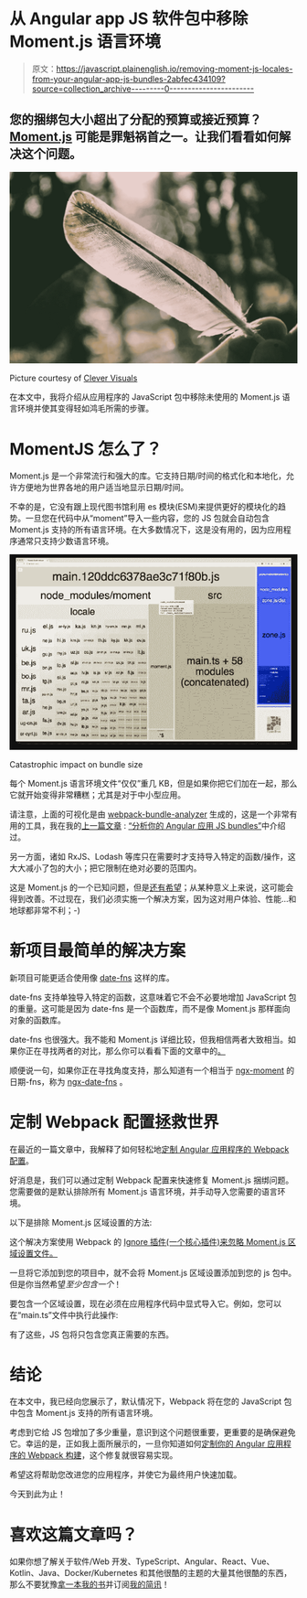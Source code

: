 # 从 Angular app JS 软件包中移除 Moment.js 语言环境

> 原文：<https://javascript.plainenglish.io/removing-moment-js-locales-from-your-angular-app-js-bundles-2abfec434109?source=collection_archive---------0----------------------->

## 您的捆绑包大小超出了分配的预算或接近预算？ [Moment.js](https://momentjs.com/) 可能是罪魁祸首之一。让我们看看如何解决这个问题。

![](img/20576d5322c4fb97f14f3e98eb7cc338.png)

Picture courtesy of [Clever Visuals](https://unsplash.com/@clever_visuals)

在本文中，我将介绍从应用程序的 JavaScript 包中移除未使用的 Moment.js 语言环境并使其变得轻如鸿毛所需的步骤。

# MomentJS 怎么了？

Moment.js 是一个非常流行和强大的库。它支持日期/时间的格式化和本地化，允许方便地为世界各地的用户适当地显示日期/时间。

不幸的是，它没有跟上现代图书馆利用 es 模块(ESM)来提供更好的模块化的趋势。一旦您在代码中从“moment”导入一些内容，您的 JS 包就会自动包含 Moment.js 支持的所有语言环境。在大多数情况下，这是没有用的，因为应用程序通常只支持少数语言环境。

![](img/cb6694025552f0ba11e7f5efd59489cb.png)

Catastrophic impact on bundle size

每个 Moment.js 语言环境文件“仅仅”重几 KB，但是如果你把它们加在一起，那么它就开始变得非常糟糕；尤其是对于中小型应用。

请注意，上面的可视化是由 [webpack-bundle-analyzer](https://medium.com/swlh/analyzing-your-angular-app-js-bundles-8f5def43cd53) 生成的，这是一个非常有用的工具，我在我的[上一篇文章](https://medium.com/swlh/analyzing-your-angular-app-js-bundles-8f5def43cd53) : [“分析你的 Angular 应用 JS bundles”](https://medium.com/swlh/analyzing-your-angular-app-js-bundles-8f5def43cd53)中介绍过。

另一方面，诸如 RxJS、Lodash 等库只在需要时才支持导入特定的函数/操作，这大大减小了包的大小；把它限制在绝对必要的范围内。

这是 Moment.js 的一个已知问题，但是[还有希望](https://github.com/moment/moment/issues/5492)；从某种意义上来说，这可能会得到改善。不过现在，我们必须实施一个解决方案，因为这对用户体验、性能…和地球都非常不利；-)

# 新项目最简单的解决方案

新项目可能更适合使用像 [date-fns](https://date-fns.org/) 这样的库。

date-fns 支持单独导入特定的函数，这意味着它不会不必要地增加 JavaScript 包的重量。这可能是因为 date-fns 是一个函数库，而不是像 Moment.js 那样面向对象的函数库。

date-fns 也很强大。我不能和 Moment.js 详细比较，但我相信两者大致相当。如果你正在寻找两者的对比，那么你可以看看下面的文章中的[。](https://medium.com/@k2u4yt/momentjs-vs-date-fns-6bddc7bfa21e)

顺便说一句，如果你正在寻找角度支持，那么知道有一个相当于 [ngx-moment](https://www.npmjs.com/package/ngx-moment) 的日期-fns，称为 [ngx-date-fns](https://github.com/joanllenas/ngx-date-fns) 。

# 定制 Webpack 配置拯救世界

在最近的一篇文章中，我解释了如何轻松地[定制 Angular 应用程序的 Webpack 配置](https://medium.com/javascript-in-plain-english/customizing-your-angular-apps-webpack-configuration-4099144949fc)。

好消息是，我们可以通过定制 Webpack 配置来快速修复 Moment.js 捆绑问题。您需要做的是默认排除所有 Moment.js 语言环境，并手动导入您需要的语言环境。

以下是排除 Moment.js 区域设置的方法:

这个解决方案使用 Webpack 的 [Ignore 插件(一个核心插件)来忽略 Moment.js 区域设置文件。](https://webpack.js.org/plugins/ignore-plugin/)

一旦将它添加到您的项目中，就不会将 Moment.js 区域设置添加到您的 js 包中。但是你当然希望*至少包含一个*！

要包含一个区域设置，现在必须在应用程序代码中显式导入它。例如，您可以在“main.ts”文件中执行此操作:

有了这些，JS 包将只包含您真正需要的东西。

# 结论

在本文中，我已经向您展示了，默认情况下，Webpack 将在您的 JavaScript 包中包含 Moment.js 支持的所有语言环境。

考虑到它给 JS 包增加了多少重量，意识到这个问题很重要，更重要的是确保避免它。幸运的是，正如我上面所展示的，一旦你知道如何[定制你的 Angular 应用程序的 Webpack 构建](https://medium.com/javascript-in-plain-english/customizing-your-angular-apps-webpack-configuration-4099144949fc)，这个修复就很容易实现。

希望这将帮助您改进您的应用程序，并使它为最终用户快速加载。

今天到此为止！

# 喜欢这篇文章吗？

如果你想了解关于软件/Web 开发、TypeScript、Angular、React、Vue、Kotlin、Java、Docker/Kubernetes 和其他很酷的主题的大量其他很酷的东西，那么不要犹豫[拿一本我的书](https://www.amazon.com/Learn-TypeScript-Building-Applications-understanding-ebook/dp/B081FB89BL)并订阅[我的简讯](https://mailchi.mp/fb661753d54a/developassion-newsletter)！